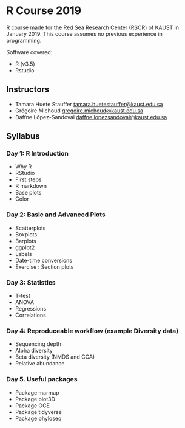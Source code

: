 # R Course 2019

R course made for the Red Sea Research Center (RSCR) of KAUST in January 2019.
This course assumes no previous experience in programming.

Software covered:

* R (v3.5)
* Rstudio

## Instructors

* Tamara Huete Stauffer <tamara.huetestauffer@kaust.edu.sa>
* Grégoire Michoud <gregoire.michoud@kaust.edu.sa>
* Daffne López-Sandoval <daffne.lopezsandoval@kaust.edu.sa>

## Syllabus

### Day 1: R Introduction

* Why R
* RStudio
* First steps
* R markdown
* Base plots
* Color

### Day 2: Basic and Advanced Plots

* Scatterplots
* Boxplots
* Barplots
* ggplot2
* Labels
* Date-time conversions
* Exercise : Section plots

### Day 3: Statistics

* T-test
* ANOVA
* Regressions
* Correlations

### Day 4: Reproduceable workflow (example Diversity data)

* Sequencing depth
* Alpha diversity
* Beta diversity (NMDS and CCA)
* Relative abundance

### Day 5. Useful packages

* Package marmap
* Package plot3D
* Package OCE
* Package tidyverse
* Package phyloseq
